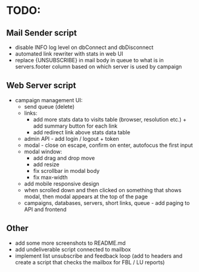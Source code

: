 # TODO:

## Mail Sender script
- disable INFO log level on dbConnect and dbDisconnect
- automated link rewriter with stats in web UI
- replace {UNSUBSCRIBE} in mail body in queue to what is in servers.footer column based on which server is used by campaign

## Web Server script
- campaign management UI:
  - send queue (delete)
  - links:
    - add more stats data to visits table (browser, resolution etc.) + add summary button for each link
    - add redirect link above stats data table
  - admin API - add login / logout + token
  - modal - close on escape, confirm on enter, autofocus the first input
  - modal window:
    - add drag and drop move
    - add resize
    - fix scrollbar in modal body
    - fix max-width
  - add mobile responsive design
  - when scrolled down and then clicked on something that shows modal, then modal appears at the top of the page
  - campaigns, databases, servers, short links, queue - add paging to API and frontend

## Other
- add some more screenshots to README.md
- add undeliverable script connected to mailbox
- implement list unsubscribe and feedback loop (add to headers and create a script that checks the mailbox for FBL / LU reports)
